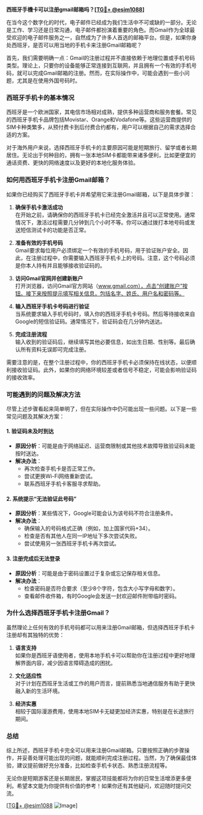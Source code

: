 **西班牙手機卡可以注册gmail邮箱吗？[[TG💪+ @esim1088](https://t.me/s/esim1088)]**

在当今这个数字化的时代，电子邮件已经成为我们生活中不可或缺的一部分。无论是工作、学习还是日常沟通，电子邮件都扮演着重要的角色。而Gmail作为全球最受欢迎的电子邮件服务之一，自然成为了许多人首选的邮箱平台。但是，如果你身处西班牙，是否可以用当地的手机卡来注册Gmail邮箱呢？

首先，我们需要明确一点：Gmail的注册过程并不直接依赖于地理位置或手机号码类型。理论上，只要你的设备能够正常连接到互联网，并且拥有一个有效的手机号码，就可以完成Gmail邮箱的注册。然而，在实际操作中，可能会遇到一些小问题，尤其是在使用外国号码时。

### **西班牙手机卡的基本情况**

西班牙是一个欧洲国家，其电信市场相对成熟，提供多种运营商和服务套餐。常见的西班牙手机卡品牌包括Movistar、Orange和Vodafone等。这些运营商提供的SIM卡种类繁多，从预付费卡到后付费合约都有，用户可以根据自己的需求选择合适的方案。

对于海外用户来说，选择西班牙手机卡的主要原因可能是短期旅行、留学或者长期居住。无论出于何种目的，拥有一张本地SIM卡都能带来诸多便利，比如更便宜的通话资费、更快的网络速度以及更好的本地化服务体验。

### **如何用西班牙手机卡注册Gmail邮箱？**

如果你已经购买了西班牙手机卡并希望用它来注册Gmail邮箱，以下是具体步骤：

1. **确保手机卡激活成功**  
   在开始之前，请确保你的西班牙手机卡已经完全激活并且可以正常使用。通常情况下，激活过程需要几分钟到几个小时不等。你可以通过拨打本地号码或发送短信测试卡的功能是否正常。

2. **准备有效的手机号码**  
   Gmail要求每位用户必须绑定一个有效的手机号码，用于验证账户安全。因此，在注册过程中，你需要输入西班牙手机卡上的号码。注意，这个号码必须是你本人持有并且能够接收验证码的。

3. **访问Gmail官网并创建新账户**  
   打开浏览器，访问Gmail官方网站（www.gmail.com），点击“创建账户”按钮。接下来按照提示填写相关信息，包括名字、姓氏、用户名和密码等。

4. **输入西班牙手机卡号码进行验证**  
   当系统要求输入手机号码时，填入你的西班牙手机卡号码。然后等待接收来自Google的短信验证码。通常情况下，验证码会在几分钟内送达。

5. **完成注册流程**  
   输入收到的验证码后，继续填写其他必要信息，如出生日期、性别等。最后确认所有资料无误即可完成注册。

需要注意的是，在整个注册过程中，你的西班牙手机卡必须保持在线状态，以便顺利接收验证码。此外，如果你的网络环境较差或者信号不稳定，可能会影响验证码的接收效率。

### **可能遇到的问题及解决方法**

尽管上述步骤看起来简单明了，但在实际操作中仍可能出现一些问题。以下是一些常见问题及其解决方案：

#### **1. 验证码未及时到达**
   - **原因分析**：可能是由于网络延迟、运营商限制或其他技术故障导致验证码未能按时送达。
   - **解决办法**：
     - 再次检查手机卡是否正常工作。
     - 尝试更换Wi-Fi网络重新尝试。
     - 联系西班牙手机卡客服寻求帮助。

#### **2. 系统提示“无法验证此号码”**
   - **原因分析**：某些情况下，Google可能会认为该号码不符合注册条件。
   - **解决办法**：
     - 确保输入的号码格式正确（例如，加上国家代码+34）。
     - 检查是否有其他人在同一IP地址下多次尝试失败。
     - 尝试使用另一张西班牙手机卡再次尝试。

#### **3. 注册完成后无法登录**
   - **原因分析**：可能是由于密码设置过于复杂或忘记保存相关信息。
   - **解决办法**：
     - 检查密码是否符合要求（至少8个字符，包含大小写字母和数字）。
     - 查看邮件收件箱，有时Google会发送一封欢迎邮件附带临时密码。

### **为什么选择西班牙手机卡注册Gmail？**

虽然理论上任何有效的手机号码都可以用来注册Gmail邮箱，但选择西班牙手机卡注册却有其独特的优势：

1. **语言支持**  
   如果你是西班牙语使用者，使用本地手机卡可以帮助你在注册过程中更好地理解界面内容，减少因语言障碍造成的困扰。

2. **文化适应性**  
   对于计划在西班牙生活或工作的用户而言，提前熟悉当地通信服务有助于更快融入新的生活环境。

3. **经济实惠**  
   相较于国际漫游费用，使用本地SIM卡无疑更加经济实惠，特别是在长途旅行期间。

### **总结**

综上所述，西班牙手机卡完全可以用来注册Gmail邮箱。只要按照正确的步骤操作，并妥善处理可能出现的问题，就能顺利完成注册过程。当然，为了确保最佳体验，建议提前做好充分准备，比如检查手机卡状态、熟悉注册流程等。

无论你是短期游客还是长期居民，掌握这项技能都将为你的日常生活增添更多便利。希望本文能为你提供有价值的参考！如果你还有其他疑问，欢迎随时提问交流。

[[TG💪+ @esim1088](https://t.me/s/esim1088) ![Image](https://i.postimg.cc/4NQfJmqS/Snipaste-2025-05-13-00-14-12.png)]
